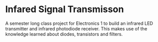 # Infared Signal Transmisson

A semester long class project for Electronics 1 to build an infrared LED transmitter and infrared photodiode receiver. This makes use of the knowledge learned about diodes, transistors and filters.

